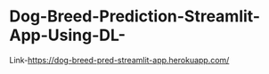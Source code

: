 # Dog-Breed-Prediction-Streamlit-App-Using-DL-
Link-https://dog-breed-pred-streamlit-app.herokuapp.com/ 
